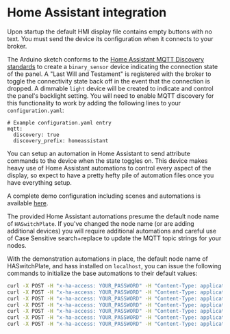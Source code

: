 # Home Assistant integration
Upon startup the default HMI display file contains empty buttons with no text.  You must send the device its configuration when it connects to your broker.

The Arduino sketch conforms to the [Home Assistant MQTT Discovery standards](https://home-assistant.io/docs/mqtt/discovery/) to create a `binary_sensor` device indicating the connection state of the panel. A "Last Will and Testament" is registered with the broker to toggle the connectivity state back off in the event that the connection is dropped.  A dimmable `light` device will be created to indicate and control the panel's backlight setting.  You will need to enable MQTT discovery for this functionality to work by adding the following lines to your `configuration.yaml`:

````
# Example configuration.yaml entry
mqtt:
  discovery: true
  discovery_prefix: homeassistant
````

You can setup an automation in Home Assistant to send attribute commands to the device when the state toggles on.  This device makes heavy use of Home Assistant automations to control every aspect of the display, so expect to have a pretty hefty pile of automation files once you have everything setup.

A complete demo configuration including scenes and automations is available [here](../Home_Assistant).

The provided Home Assistant automations presume the default node name of `HASwitchPlate`.  If you've changed the node name (or are adding additional devices) you will require additional automations and careful use of Case Sensitive search+replace to update the MQTT topic strings for your nodes.

With the demonstration automations in place, the default node name of HASwitchPlate, and hass installed on `localhost`, you can issue the following commands to initialize the base automations to their default values:

```bash
curl -X POST -H "x-ha-access: YOUR_PASSWORD" -H "Content-Type: application/json" -d '{ "entity_id": "input_text.haswitchplate_pagebutton1_label", "value": "scenes" }' http://localhost:8123/api/services/input_text/set_value
curl -X POST -H "x-ha-access: YOUR_PASSWORD" -H "Content-Type: application/json" -d '{ "entity_id": "input_text.haswitchplate_pagebutton2_label", "value": "status" }' http://localhost:8123/api/services/input_text/set_value
curl -X POST -H "x-ha-access: YOUR_PASSWORD" -H "Content-Type: application/json" -d '{ "entity_id": "input_text.haswitchplate_pagebutton3_label", "value": "alarm" }' http://localhost:8123/api/services/input_text/set_value
curl -X POST -H "x-ha-access: YOUR_PASSWORD" -H "Content-Type: application/json" -d '{ "entity_id": "input_number.haswitchplate_pagebutton1_page", "value": 1}' http://localhost:8123/api/services/input_number/set_value
curl -X POST -H "x-ha-access: YOUR_PASSWORD" -H "Content-Type: application/json" -d '{ "entity_id": "input_number.haswitchplate_pagebutton2_page", "value": 2}' http://localhost:8123/api/services/input_number/set_value
curl -X POST -H "x-ha-access: YOUR_PASSWORD" -H "Content-Type: application/json" -d '{ "entity_id": "input_number.haswitchplate_pagebutton3_page", "value": 7}' http://localhost:8123/api/services/input_number/set_value
curl -X POST -H "x-ha-access: YOUR_PASSWORD" -H "Content-Type: application/json" -d '{ "entity_id": "input_number.haswitchplate_active_page", "value": 1}' http://localhost:8123/api/services/input_number/set_value
```

